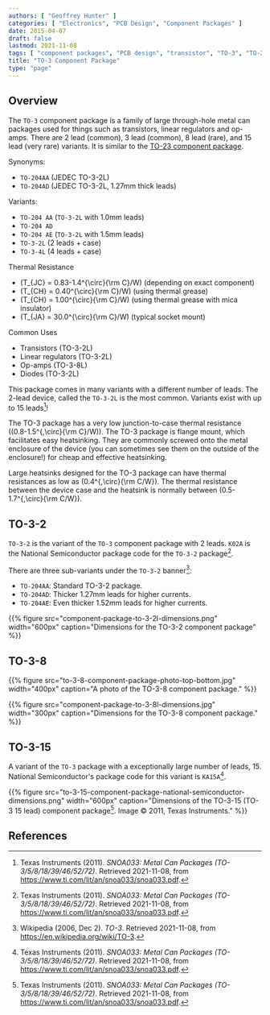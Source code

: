 ```yaml
---
authors: [ "Geoffrey Hunter" ]
categories: [ "Electronics", "PCB Design", "Component Packages" ]
date: 2015-04-07
draft: false
lastmod: 2021-11-08
tags: [ "component packages", "PCB design", "transistor", "TO-3", "TO-204AD" ]
title: "TO-3 Component Package"
type: "page"
---
```


## Overview

The `TO-3` component package is a family of large through-hole metal can packages used for things such as transistors, linear regulators and op-amps. There are 2 lead (common), 3 lead (common), 8 lead (rare), and 15 lead (very rare) variants. It is similar to the [TO-23 component package](../to-23-component-package).

Synonyms:

* `TO-204AA` (JEDEC TO-3-2L)
* `TO-204AD` (JEDEC TO-3-2L, 1.27mm thick leads)

Variants:

* `TO-204 AA` (`TO-3-2L` with 1.0mm leads)
* `TO-204 AD`
* `TO-204 AE` (`TO-3-2L` with 1.5mm leads)
* `TO-3-2L` (2 leads + case)
* `TO-3-4L` (4 leads + case)

Thermal Resistance

* \(T_{JC} = 0.83-1.4^{\circ}{\rm C}/W\) (depending on exact component)
* \(T_{CH} = 0.40^{\circ}{\rm C}/W\) (using thermal grease)
* \(T_{CH} = 1.00^{\circ}{\rm C}/W\) (using thermal grease with mica insulator)
* \(T_{JA} = 30.0^{\circ}{\rm C}/W\) (typical socket mount)

Common Uses

* Transistors (TO-3-2L)
* Linear regulators (TO-3-2L)
* Op-amps (TO-3-8L)
* Diodes (TO-3-2L)

This package comes in many variants with a different number of leads. The 2-lead device, called the `TO-3-2L` is the most common. Variants exist with up to 15 leads[^bib-ti-metal-can-packages]!

The TO-3 package has a very low junction-to-case thermal resistance (\(0.8-1.5^{\,\circ}{\rm C}/W\)). The TO-3 package is flange mount, which facilitates easy heatsinking. They are commonly screwed onto the metal enclosure of the device (you can sometimes see them on the outside of the enclosure!) for cheap and effective heatsinking.

Large heatsinks designed for the TO-3 package can have thermal resistances as low as \(0.4^{\,\circ}{\rm C/W}\). The thermal resistance between the device case and the heatsink is normally between \(0.5-1.7^{\,\circ}{\rm C/W}\).

## TO-3-2

`TO-3-2` is the variant of the `TO-3` component package with 2 leads. `K02A` is the National Semiconductor package code for the `TO-3-2` package[^bib-ti-metal-can-packages].

There are three sub-variants under the `TO-3-2` banner[^bib-wp-to-3]:

* `TO-204AA`: Standard TO-3-2 package.
* `TO-204AD`: Thicker 1.27mm leads for higher currents.
* `TO-204AE`: Even thicker 1.52mm leads for higher currents.

{{% figure src="component-package-to-3-2l-dimensions.png" width="600px" caption="Dimensions for the TO-3-2 component package" %}}

## TO-3-8

{{% figure src="to-3-8-component-package-photo-top-bottom.jpg" width="400px" caption="A photo of the TO-3-8 component package." %}}

{{% figure src="component-package-to-3-8l-dimensions.jpg" width="300px" caption="Dimensions for the TO-3-8 component package." %}}

## TO-3-15

A variant of the `TO-3` package with a exceptionally large number of leads, 15. National Semiconductor's package code for this variant is `KA15A`[^bib-ti-metal-can-packages].

{{% figure src="to-3-15-component-package-national-semiconductor-dimensions.png" width="600px" caption="Dimensions of the TO-3-15 (TO-3 15 lead) component package[^bib-ti-metal-can-packages]. Image © 2011, Texas Instruments." %}}

## References

[^bib-ti-metal-can-packages]: Texas Instruments (2011). _SNOA033: Metal Can Packages (TO-3/5/8/18/39/46/52/72)_. Retrieved 2021-11-08, from https://www.ti.com/lit/an/snoa033/snoa033.pdf.
[^bib-wp-to-3]: Wikipedia (2006, Dec 2). _TO-3_. Retrieved 2021-11-08, from https://en.wikipedia.org/wiki/TO-3.

